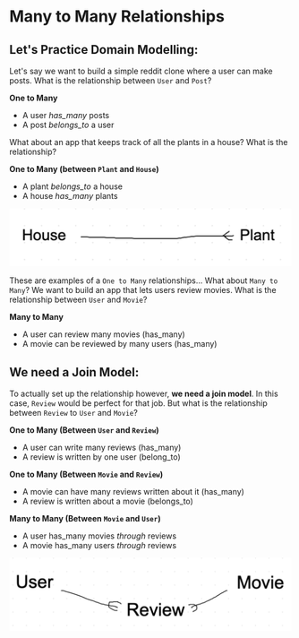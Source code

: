 # Many to Many Relationships

## Let's Practice Domain Modelling: 
Let's say we want to build a simple reddit clone where a user can make posts. What is the relationship between `User` and `Post`?


**One to Many**
* A user *has_many* posts
* A post *belongs_to* a user


What about an app that keeps track of all the plants in a house? What is the relationship?


**One to Many (between `Plant` and `House`)**
* A plant *belongs_to* a house
* A house *has_many* plants

<img src="./house-plant.png" />

These are examples of a `One to Many` relationships... What about `Many to Many`?
We want to build an app that lets users review movies. What is the relationship between `User` and `Movie`?


**Many to Many**
* A user can review many movies (has_many)
* A movie can be reviewed by many users (has_many)

## We need a Join Model:
To actually set up the relationship however, **we need a join model**. In this case, `Review` would be perfect for that job. But what is the relationship between `Review` to `User` and `Movie`?


**One to Many (Between `User` and `Review`)**
* A user can write many reviews (has_many)
* A review is written by one user (belong_to)


**One to Many (Between `Movie` and `Review`)**
* A movie can have many reviews written about it (has_many)
* A review is written about a movie (belongs_to)


**Many to Many (Between `Movie` and `User`)**
* A user has_many movies *through* reviews
* A movie has_many users *through* reviews

<img src="./user-review-movie.png" />
